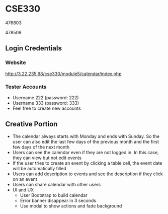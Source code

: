# CSE330
476803

478509


## Login Credentials

### Website

http://3.22.235.98/cse330/module5/calendar/index.php

### Tester Accounts
* Username 222 (password: 222)
* Username 333 (password: 333)
* Feel free to create new accounts

## Creative Portion

* The calendar always starts with Monday and ends with Sunday.
So the user can also edit the last few days of the previous month and the first few days of the next month
* Users can see the calendar even if they are not logged in. In this case, they can view but not edit events
* If the user tries to create an event by clicking a table cell, the event date will be automatically filled
* Users can add description to events and see the description if they click on an event
* Users can share calendar with other users
* UI and UX
    * User Bootstrap to build calendar
    * Error banner disappear in 3 seconds
    * Use modal to show actions and fade background

